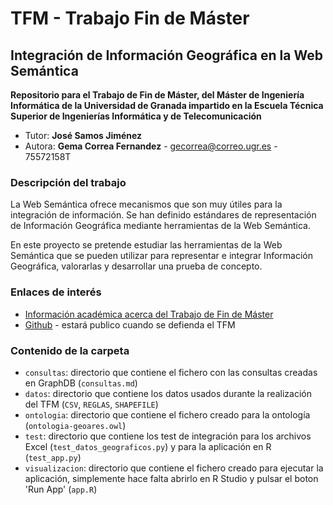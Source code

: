# TFM - Trabajo Fin de Máster
## Integración de Información Geográfica en la Web Semántica

**Repositorio para el Trabajo de Fin de Máster, del Máster de Ingeniería Informática de la Universidad de Granada impartido en la Escuela Técnica Superior de Ingenierías Informática y de Telecomunicación**

- Tutor: **José Samos Jiménez**
- Autora: **Gema Correa Fernandez** - gecorrea@correo.ugr.es - 75572158T

### Descripción del trabajo

La Web Semántica ofrece mecanismos que son muy útiles para la integración de información. Se han definido estándares de representación de Información Geográfica mediante herramientas de la Web Semántica.

En este proyecto se pretende estudiar las herramientas de la Web Semántica que se pueden utilizar para representar e integrar Información Geográfica, valorarlas y desarrollar una prueba de concepto.

### Enlaces de interés

- [Información académica acerca del Trabajo de Fin de Máster](http://masteres.ugr.es/ing-informatica/pages/info_academica/tfm/tfm)
- [Github](https://github.com/Gecofer/TFM) - estará publico cuando se defienda el TFM

### Contenido de la carpeta

- `consultas`: directorio que contiene el fichero con las consultas creadas en GraphDB (`consultas.md`)
- `datos`: directorio que contiene los datos usados durante la realización del TFM (`CSV`, `REGLAS`, `SHAPEFILE`)
- `ontologia`: directorio que contiene el fichero creado para la ontología (`ontologia-geoares.owl`)
- `test`: directorio que contiene los test de integración para los archivos Excel (`test_datos_geograficos.py`) y para la aplicación en R (`test_app.py`)
- `visualizacion`: directorio que contiene el fichero creado para ejecutar la aplicación, simplemente hace falta abrirlo en R Studio y pulsar el boton 'Run App' (`app.R`)
